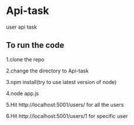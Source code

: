# Api-task
user api task

## To run the code
1.clone the repo

2.change the directory to Api-task

3.npm install(try to use latest version of node)

4.node app.js

5.Hit http://localhost:5001/users/ for all the users

6.Hit http://localhost:5001/users/1 for specific user
